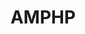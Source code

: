 ---
codehost: https://github.com/https://github.com/amphp
keywords:
- Asynchronous Multitasking PHP
logohandle: amphp
sort: amphp
title: AMPHP
twitter: https://x.com/asyncphp
website: https://amphp.org/
---